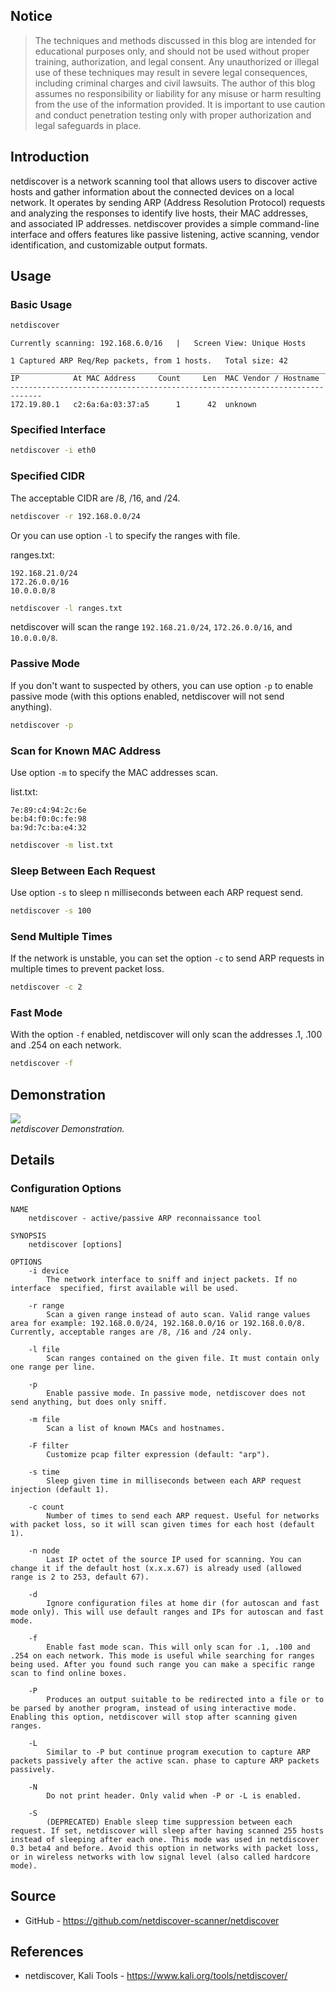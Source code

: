 ## Notice

> The techniques and methods discussed in this blog are intended for educational purposes only, and should not be used without proper training, authorization, and legal consent. Any unauthorized or illegal use of these techniques may result in severe legal consequences, including criminal charges and civil lawsuits. The author of this blog assumes no responsibility or liability for any misuse or harm resulting from the use of the information provided. It is important to use caution and conduct penetration testing only with proper authorization and legal safeguards in place.

## Introduction

netdiscover is a network scanning tool that allows users to discover active hosts and gather information about the connected devices on a local network. It operates by sending ARP (Address Resolution Protocol) requests and analyzing the responses to identify live hosts, their MAC addresses, and associated IP addresses. netdiscover provides a simple command-line interface and offers features like passive listening, active scanning, vendor identification, and customizable output formats.

## Usage

### Basic Usage

```sh
netdiscover
```

```
Currently scanning: 192.168.6.0/16   |   Screen View: Unique Hosts

1 Captured ARP Req/Rep packets, from 1 hosts.   Total size: 42
_____________________________________________________________________________
IP            At MAC Address     Count     Len  MAC Vendor / Hostname
-----------------------------------------------------------------------------
172.19.80.1   c2:6a:6a:03:37:a5      1      42  unknown
```

### Specified Interface

```sh
netdiscover -i eth0
```

### Specified CIDR

The acceptable CIDR are /8, /16, and /24.

```sh
netdiscover -r 192.168.0.0/24
```

Or you can use option `-l` to specify the ranges with file.

ranges.txt:

```
192.168.21.0/24
172.26.0.0/16
10.0.0.0/8
```

```sh
netdiscover -l ranges.txt
```

netdiscover will scan the range `192.168.21.0/24`, `172.26.0.0/16`, and `10.0.0.0/8`.

### Passive Mode

If you don't want to suspected by others, you can use option `-p` to enable passive mode (with this options enabled, netdiscover will not send anything).

```sh
netdiscover -p
```

### Scan for Known MAC Address

Use option `-m` to specify the MAC addresses scan.

list.txt:

```
7e:89:c4:94:2c:6e
be:b4:f0:0c:fe:98
ba:9d:7c:ba:e4:32
```

```sh
netdiscover -m list.txt
```

### Sleep Between Each Request

Use option `-s` to sleep n milliseconds between each ARP request send.

```sh
netdiscover -s 100
```

### Send Multiple Times

If the network is unstable, you can set the option `-c` to send ARP requests in multiple times to prevent packet loss.

```sh
netdiscover -c 2
```

### Fast Mode

With the option `-f` enabled, netdiscover will only scan the addresses .1, .100 and .254 on each network.

```sh
netdiscover -f
```

## Demonstration

<div class="public-article-image">
    <img src="https://i.imgur.com/lQCywei.gif" /><br />
    <i>netdiscover Demonstration.</i>
</div>

## Details

### Configuration Options

```
NAME
    netdiscover - active/passive ARP reconnaissance tool

SYNOPSIS
    netdiscover [options]

OPTIONS
    -i device
        The network interface to sniff and inject packets. If no interface  specified, first available will be used.

    -r range
        Scan a given range instead of auto scan. Valid range values area for example: 192.168.0.0/24, 192.168.0.0/16 or 192.168.0.0/8. Currently, acceptable ranges are /8, /16 and /24 only.

    -l file
        Scan ranges contained on the given file. It must contain only one range per line.

    -p
        Enable passive mode. In passive mode, netdiscover does not send anything, but does only sniff.

    -m file
        Scan a list of known MACs and hostnames.

    -F filter
        Customize pcap filter expression (default: "arp").

    -s time
        Sleep given time in milliseconds between each ARP request injection (default 1).

    -c count
        Number of times to send each ARP request. Useful for networks with packet loss, so it will scan given times for each host (default 1).

    -n node
        Last IP octet of the source IP used for scanning. You can change it if the default host (x.x.x.67) is already used (allowed range is 2 to 253, default 67).

    -d
        Ignore configuration files at home dir (for autoscan and fast mode only). This will use default ranges and IPs for autoscan and fast mode.

    -f
        Enable fast mode scan. This will only scan for .1, .100 and .254 on each network. This mode is useful while searching for ranges being used. After you found such range you can make a specific range scan to find online boxes.

    -P
        Produces an output suitable to be redirected into a file or to be parsed by another program, instead of using interactive mode. Enabling this option, netdiscover will stop after scanning given ranges.

    -L
        Similar to -P but continue program execution to capture ARP packets passively after the active scan. phase to capture ARP packets passively.

    -N
        Do not print header. Only valid when -P or -L is enabled.

    -S
        (DEPRECATED) Enable sleep time suppression between each request. If set, netdiscover will sleep after having scanned 255 hosts instead of sleeping after each one. This mode was used in netdiscover 0.3 beta4 and before. Avoid this option in networks with packet loss, or in wireless networks with low signal level (also called hardcore mode).
```

## Source

<ul class="public-article-references">
    <li>GitHub - <a href="https://github.com/netdiscover-scanner/netdiscover" target="_blank">https://github.com/netdiscover-scanner/netdiscover</a></li>
</ul>

## References

<ul class="public-article-references">
    <li>netdiscover, Kali Tools - <a href="https://www.kali.org/tools/netdiscover/" target="_blank">https://www.kali.org/tools/netdiscover/</a></li>
</ul>